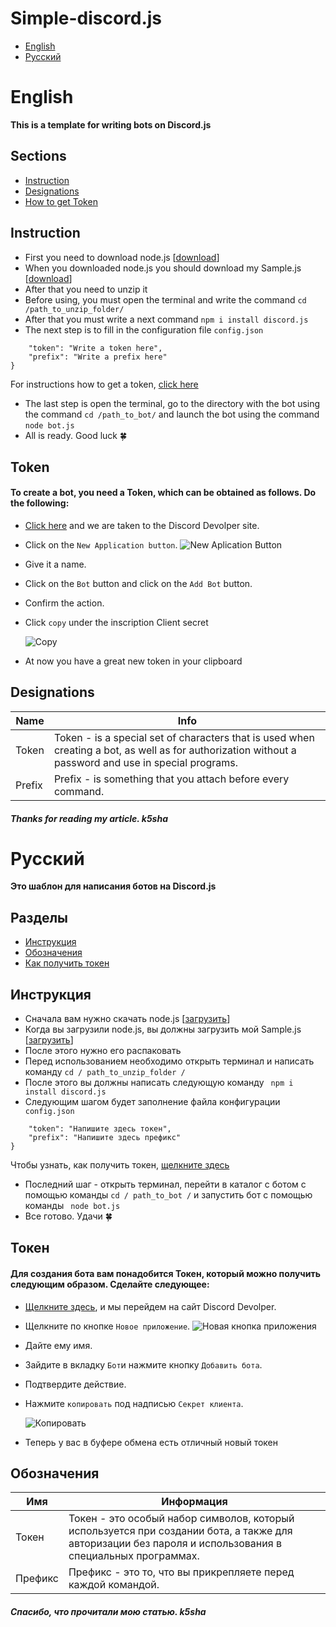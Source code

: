 # Simple-discord.js 

- [English](#English)
- [Русский](#Русский)
# English

____This is a template for writing bots on Discord.js____
## Sections
- [Instruction](#Instruction)
- [Designations](#Designations)
- [How to get Token](#Token)


## Instruction 

- First you need to download node.js [[download](https://nodejs.org/en/download/)]
- When you downloaded node.js you should download my Sample.js [[download](https://github.com/k5sha/simple-discord.js.git)]
- After that you need to unzip it
- Before using, you must open the terminal and write the command ```cd /path_to_unzip_folder/```
- After that you must write a next command ```npm i install discord.js```
- The next step is to fill in the configuration file ```config.json``` 
```{
    "token": "Write a token here",
    "prefix": "Write a prefix here"
}
```
   For instructions how to get a token, [click here](#Token)
- The last step is open the terminal, go to the directory with the bot using the command ```cd /path_to_bot/``` and launch the bot using the command
 ```node bot.js```
 - All is ready. Good luck :four_leaf_clover:

## Token

#### To create a bot, you need a Token, which can be obtained as follows. Do the following:
- [Click here](https://discord.com/developers/applications) and we are taken to the Discord Devolper site.
- Click on the `New Application button`.  ![New Aplication Button](https://poshbot.readthedocs.io/en/latest/guides/backends/discord-new-application.png)
- Give it a name. 
- Click on the `Bot` button and click on the `Add Bot` button.
- Confirm the action.
- Click `copy` under the inscription Client secret 


  ![Copy](https://cdn.writebots.com/wp-content/uploads/2019/06/discord-bot-token-7.jpg)
- At now you have a great new token in your clipboard

## Designations

| Name | Info |
|----------------|---------|
| Token | Token - is a special set of characters that is used when creating a bot, as well as for authorization without a password and use in special programs.|
| Prefix | Prefix - is something that you attach before every command.  | 

##### Thanks for reading my article. k5sha


# Русский

____Это шаблон для написания ботов на Discord.js____
## Разделы
- [Инструкция](#Инструкция)
- [Обозначения](#Обозначения)
- [Как получить токен](#Токен)


## Инструкция

- Сначала вам нужно скачать node.js [[загрузить](https://nodejs.org/en/download/)]
- Когда вы загрузили node.js, вы должны загрузить мой Sample.js [[загрузить](https://github.com/k5sha/simple-discord.js.git)]
- После этого нужно его распаковать
- Перед использованием необходимо открыть терминал и написать команду `` cd / path_to_unzip_folder / ``
- После этого вы должны написать следующую команду `` npm i install discord.js``
- Следующим шагом будет заполнение файла конфигурации `` config.json``
``` {
    "token": "Напишите здесь токен",
    "prefix": "Напишите здесь префикс"
}
```
   Чтобы узнать, как получить токен, [щелкните здесь](#Токен)
- Последний шаг - открыть терминал, перейти в каталог с ботом с помощью команды `` cd / path_to_bot / `` и запустить бот с помощью команды
 `` node bot.js``
 - Все готово. Удачи :four_leaf_clover:

## Токен

#### Для создания бота вам понадобится Токен, который можно получить следующим образом. Сделайте следующее:
- [Щелкните здесь](https://discord.com/developers/applications), и мы перейдем на сайт Discord Devolper.
- Щелкните по кнопке `Новое приложение`. ![Новая кнопка приложения](https://poshbot.readthedocs.io/en/latest/guides/backends/discord-new-application.png)
- Дайте ему имя.
- Зайдите в вкладку `Бот`и нажмите кнопку `Добавить бота`.
- Подтвердите действие.
- Нажмите `копировать` под надписью `Секрет клиента`.


  ![Копировать](https://cdn.writebots.com/wp-content/uploads/2019/06/discord-bot-token-7.jpg)
- Теперь у вас в буфере обмена есть отличный новый токен

## Обозначения

| Имя | Информация |
| ---------------- | --------- |
| Токен | Токен - это особый набор символов, который используется при создании бота, а также для авторизации без пароля и использования в специальных программах.
| Префикс | Префикс - это то, что вы прикрепляете перед каждой командой. |

##### Спасибо, что прочитали мою статью. k5sha
